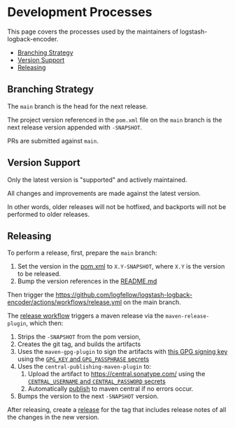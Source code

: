 Development Processes
=====================

This page covers the processes used by the maintainers of logstash-logback-encoder.

* [Branching Strategy](#branching-strategy)
* [Version Support](#version-support)
* [Releasing](#releasing)

Branching Strategy
------------------

The `main` branch is the head for the next release.

The project version referenced in the `pom.xml` file on the `main` branch is
the next release version appended with `-SNAPSHOT`.

PRs are submitted against `main`.


Version Support
---------------

Only the latest version is "supported" and actively maintained.

All changes and improvements are made against the latest version.

In other words, older releases will not be hotfixed, and backports will not be performed to older releases.


Releasing
---------

To perform a release, first, prepare the `main` branch:
1. Set the version in the [pom.xml](pom.xml) to `X.Y-SNAPSHOT`, where `X.Y` is the version to be released. 
2. Bump the version references in the [README.md](README.md)

Then trigger the https://github.com/logfellow/logstash-logback-encoder/actions/workflows/release.yml on the main branch.
    
The [release workflow](.github/workflows/release.yml) triggers a maven release via the `maven-release-plugin`, which then:

1. Strips the `-SNAPSHOT` from the pom version,
2. Creates the git tag, and builds the artifacts
3. Uses the `maven-gpg-plugin` to sign the artifacts with [this GPG signing key](http://keyserver.ubuntu.com/pks/lookup?search=0x794038C5C4DF6A3F&fingerprint=on&op=index)
   using the [`GPG_KEY` and `GPG_PASSPHRASE` secrets](https://github.com/logfellow/logstash-logback-encoder/settings/secrets/actions)
4. Uses the `central-publishing-maven-plugin` to:
   1. Upload the artifact to https://central.sonatype.com/
      using the [`CENTRAL_USERNAME` and `CENTRAL_PASSWORD` secrets](https://github.com/logfellow/logstash-logback-encoder/settings/secrets/actions)
   2. Automatically [publish](https://central.sonatype.org/pages/releasing-the-deployment.html) to maven central if no errors occur.
5. Bumps the version to the next `-SNAPSHOT` version.

After releasing, create a [release](https://github.com/logfellow/logstash-logback-encoder/releases) for the tag
that includes release notes of all the changes in the new version.
